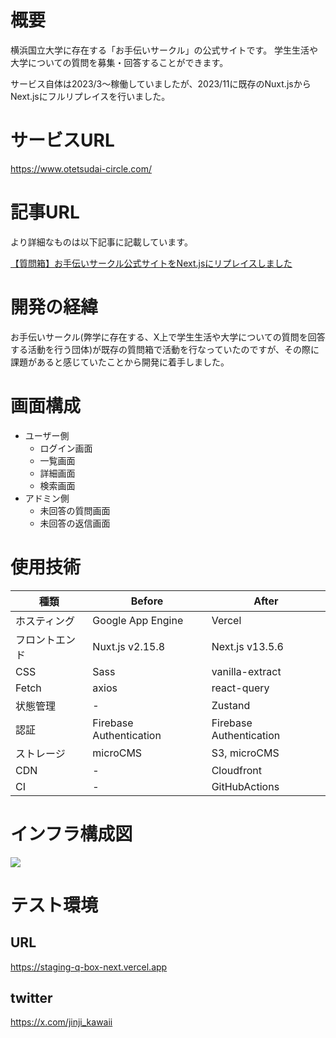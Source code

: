# 概要

横浜国立大学に存在する「お手伝いサークル」の公式サイトです。
学生生活や大学についての質問を募集・回答することができます。

サービス自体は2023/3〜稼働していましたが、2023/11に既存のNuxt.jsからNext.jsにフルリプレイスを行いました。

# サービスURL

https://www.otetsudai-circle.com/

# 記事URL

より詳細なものは以下記事に記載しています。

[【質問箱】お手伝いサークル公式サイトをNext.jsにリプレイスしました](https://www.arfes.jp/article/lb1nprwauz0f)

# 開発の経緯

お手伝いサークル(弊学に存在する、X上で学生生活や大学についての質問を回答する活動を行う団体)が既存の質問箱で活動を行なっていたのですが、その際に課題があると感じていたことから開発に着手しました。

# 画面構成

- ユーザー側
  - ログイン画面
  - 一覧画面
  - 詳細画面
  - 検索画面
- アドミン側
  - 未回答の質問画面
  - 未回答の返信画面

# 使用技術

| 種類           | Before                  | After                   |
| -------------- | ----------------------- | ----------------------- |
| ホスティング   | Google App Engine       | Vercel                  |
| フロントエンド | Nuxt.js v2.15.8         | Next.js v13.5.6         |
| CSS            | Sass                    | vanilla-extract         |
| Fetch          | axios                   | react-query             |
| 状態管理       | -                       | Zustand                 |
| 認証           | Firebase Authentication | Firebase Authentication |
| ストレージ     | microCMS                | S3, microCMS            |
| CDN            | -                       | Cloudfront              |
| CI             | -                       | GitHubActions           |

# インフラ構成図

![](<https://images.microcms-assets.io/assets/ca0c41f03efd472a910782fea07dff31/e1b9cc29e11544d0bb456e9e8215e4ca/%E3%82%B7%E3%82%B9%E3%83%86%E3%83%A0%E6%A7%8B%E6%88%90%E3%81%99%E3%82%99%20(3).jpg>)

# テスト環境
## URL
https://staging-q-box-next.vercel.app
## twitter
https://x.com/jinji_kawaii